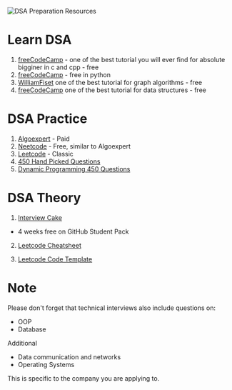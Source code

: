 ![DSA Preparation Resources](https://github.com/UsmanGill-UG/Technical-Interview-Questions-Guide/assets/62206839/db190823-f73f-47e2-bf97-43958990846d)

# Learn DSA
1. [freeCodeCamp](https://youtu.be/B31LgI4Y4DQ?si=n50zkxGs_KWf2Eu) - one of the best tutorial you will ever find for absolute bigginer in c and cpp - free
2. [freeCodeCamp](https://youtu.be/pkYVOmU3MgA?si=w0ANrDo3QEECynT6) - free in python
3. [WilliamFiset](https://youtube.com/playlist?list=PLDV1Zeh2NRsDGO4--qE8yH72HFL1Km93P&si=reaVULyA6gwez7Hj) one of the best tutorial for graph algorithms - free
4. [freeCodeCamp](https://youtu.be/RBSGKlAvoiM?si=f65o16tTKtIOEb31) one of the best tutorial for data structures - free

# DSA Practice
1. [Algoexpert](https://www.algoexpert.io/) - Paid
2. [Neetcode](https://neetcode.io/roadmap) - Free, similar to Algoexpert
3. [Leetcode](https://leetcode.com/problemset/all/) - Classic
4. [450 Hand Picked Questions](https://www.geeksforgeeks.org/dsa-sheet-by-love-babbar/)
5. [Dynamic Programming 450 Questions](https://docs.google.com/spreadsheets/d/1pEzcVLdj7T4fv5mrNhsOvffBnsUH07GZk7c2jD-adE0/edit?usp=embed_facebook)

# DSA Theory

1. [Interview Cake](https://education.github.com/pack)
* 4 weeks free on GitHub Student Pack 

2. [Leetcode Cheatsheet](https://leetcode.com/explore/interview/card/cheatsheets/720/resources/4725/)

3. [Leetcode Code Template](https://leetcode.com/explore/interview/card/cheatsheets/720/resources/4723/)

# Note
Please don't forget that technical interviews also include questions on:

* OOP
* Database

Additional
* Data communication and networks
* Operating Systems

This is specific to the company you are applying to.
